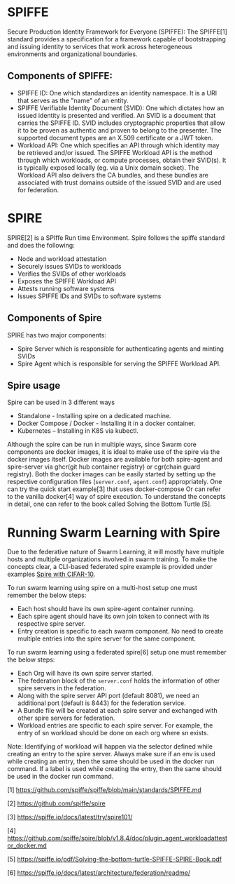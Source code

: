 # SPIFFE
Secure Production Identity Framework for Everyone (SPIFFE): The SPIFFE[1] standard provides a specification for a framework capable of bootstrapping and issuing identity to services that work across heterogeneous environments and organizational boundaries. 

## Components of SPIFFE: 
- SPIFFE ID: One which standardizes an identity namespace. It is a URI that serves as the "name" of an entity.
- SPIFFE Verifiable Identity Document (SVID): One which dictates how an issued identity is presented and verified. An SVID is a document that carries the SPIFFE ID. SVID includes cryptographic properties that allow it to be proven as authentic and proven to belong to the presenter. The supported document types are an X.509 certificate or a JWT token.
- Workload API: One which specifies an API through which identity may be retrieved and/or issued. The SPIFFE Workload API is the method through which workloads, or compute processes, obtain their SVID(s). It is typically exposed locally (eg. via a Unix domain socket). The Workload API also delivers the CA bundles, and these bundles are associated with trust domains outside of the issued SVID and are used for federation. 

# SPIRE
SPIRE[2] is a SPIffe Run time Environment. Spire follows the spiffe standard and does the following: 
- Node and workload attestation
- Securely issues SVIDs to workloads
- Verifies the SVIDs of other workloads
- Exposes the SPIFFE Workload API
- Attests running software systems
- Issues SPIFFE IDs and SVIDs to software systems

## Components of Spire
SPIRE has two major components: 
- Spire Server which is responsible for authenticating agents and minting SVIDs
- Spire Agent which is responsible for serving the SPIFFE Workload API. 

## Spire usage
Spire can be used in 3 different ways 
- Standalone - Installing spire on a dedicated machine.
- Docker Compose / Docker - Installing it in a docker container.
- Kubernetes – Installing in K8S via kubectl.
  
Although the spire can be run in multiple ways, since Swarm core components are docker images, it is ideal to make use of the spire via the docker images itself. Docker images are available for both spire-agent and spire-server via ghcr(git hub container registry) or cgr(chain guard registry). Both the docker images can be easily started by setting up the respective configuration files (`server.conf`, `agent.conf`) appropriately. One can try the quick start example[3] that uses docker-compose Or can refer to the vanilla docker[4] way of spire execution. To understand the concepts in detail, one can refer to the book called Solving the Bottom Turtle [5].

# Running Swarm Learning with Spire

Due to the federative nature of Swarm Learning, it will mostly have multiple hosts and multiple organizations involved in swarm training. To make the concepts clear, a CLI-based federated spire example is provided under examples [Spire with CIFAR-10](../../examples/spire/cifar10/README.md).

To run swarm learning using spire on a multi-host setup one must remember the below steps:
- Each host should have its own spire-agent container running.
- Each spire agent should have its own join token to connect with its respective spire server.
- Entry creation is specific to each swarm component. No need to create multiple entries into the spire server for the same component.


To run swarm learning using a federated spire[6] setup one must remember the below steps: 
- Each Org will have its own spire server started.
- The federation block of the `server.conf` holds the information of other spire servers in the federation.
- Along with the spire server API port (default 8081), we need an additional port (default is 8443) for the federation service.
- A Bundle file will be created at each spire server and exchanged with other spire servers for federation.
- Workload entries are specific to each spire server. For example, the entry of sn workload should be done on each org where sn exists. 

Note: Identifying of workload will happen via the selector defined while creating an entry to the spire server. Always make sure if an env is used while creating an entry, then the same should be used in the docker run command. If a label is used while creating the entry, then the same should be used in the docker run command.

[1] https://github.com/spiffe/spiffe/blob/main/standards/SPIFFE.md

[2] https://github.com/spiffe/spire

[3] https://spiffe.io/docs/latest/try/spire101/

[4] https://github.com/spiffe/spire/blob/v1.8.4/doc/plugin_agent_workloadattestor_docker.md

[5] https://spiffe.io/pdf/Solving-the-bottom-turtle-SPIFFE-SPIRE-Book.pdf

[6] https://spiffe.io/docs/latest/architecture/federation/readme/


